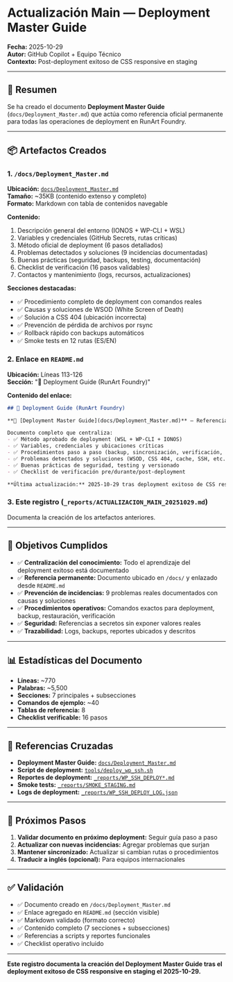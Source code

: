 # Actualización Main — Deployment Master Guide

**Fecha:** 2025-10-29  
**Autor:** GitHub Copilot + Equipo Técnico  
**Contexto:** Post-deployment exitoso de CSS responsive en staging

---

## 📝 Resumen

Se ha creado el documento **Deployment Master Guide** (`docs/Deployment_Master.md`) que actúa como referencia oficial permanente para todas las operaciones de deployment en RunArt Foundry.

---

## 📦 Artefactos Creados

### 1. `/docs/Deployment_Master.md`

**Ubicación:** [`docs/Deployment_Master.md`](../docs/Deployment_Master.md)  
**Tamaño:** ~35KB (contenido extenso y completo)  
**Formato:** Markdown con tabla de contenidos navegable

**Contenido:**
1. Descripción general del entorno (IONOS + WP-CLI + WSL)
2. Variables y credenciales (GitHub Secrets, rutas críticas)
3. Método oficial de deployment (6 pasos detallados)
4. Problemas detectados y soluciones (9 incidencias documentadas)
5. Buenas prácticas (seguridad, backups, testing, documentación)
6. Checklist de verificación (16 pasos validables)
7. Contactos y mantenimiento (logs, recursos, actualizaciones)

**Secciones destacadas:**
- ✅ Procedimiento completo de deployment con comandos reales
- ✅ Causas y soluciones de WSOD (White Screen of Death)
- ✅ Solución a CSS 404 (ubicación incorrecta)
- ✅ Prevención de pérdida de archivos por rsync
- ✅ Rollback rápido con backups automáticos
- ✅ Smoke tests en 12 rutas (ES/EN)

### 2. Enlace en `README.md`

**Ubicación:** Líneas 113-126  
**Sección:** "🔧 Deployment Guide (RunArt Foundry)"

**Contenido del enlace:**
```markdown
## 🔧 Deployment Guide (RunArt Foundry)

**📘 [Deployment Master Guide](docs/Deployment_Master.md)** — Referencia oficial de deployment

Documento completo que centraliza:
- ✅ Método aprobado de deployment (WSL + WP-CLI + IONOS)
- ✅ Variables, credenciales y ubicaciones críticas
- ✅ Procedimientos paso a paso (backup, sincronización, verificación, rollback)
- ✅ Problemas detectados y soluciones (WSOD, CSS 404, cache, SSH, etc.)
- ✅ Buenas prácticas de seguridad, testing y versionado
- ✅ Checklist de verificación pre/durante/post-deployment

**Última actualización:** 2025-10-29 tras deployment exitoso de CSS responsive
```

### 3. Este registro (`_reports/ACTUALIZACION_MAIN_20251029.md`)

Documenta la creación de los artefactos anteriores.

---

## 🎯 Objetivos Cumplidos

- ✅ **Centralización del conocimiento:** Todo el aprendizaje del deployment exitoso está documentado
- ✅ **Referencia permanente:** Documento ubicado en `/docs/` y enlazado desde `README.md`
- ✅ **Prevención de incidencias:** 9 problemas reales documentados con causas y soluciones
- ✅ **Procedimientos operativos:** Comandos exactos para deployment, backup, restauración, verificación
- ✅ **Seguridad:** Referencias a secretos sin exponer valores reales
- ✅ **Trazabilidad:** Logs, backups, reportes ubicados y descritos

---

## 📊 Estadísticas del Documento

- **Líneas:** ~770
- **Palabras:** ~5,500
- **Secciones:** 7 principales + subsecciones
- **Comandos de ejemplo:** ~40
- **Tablas de referencia:** 8
- **Checklist verificable:** 16 pasos

---

## 🔗 Referencias Cruzadas

- **Deployment Master Guide:** [`docs/Deployment_Master.md`](../docs/Deployment_Master.md)
- **Script de deployment:** [`tools/deploy_wp_ssh.sh`](../tools/deploy_wp_ssh.sh)
- **Reportes de deployment:** [`_reports/WP_SSH_DEPLOY*.md`](../reports/)
- **Smoke tests:** [`_reports/SMOKE_STAGING.md`](./SMOKE_STAGING.md)
- **Logs de deployment:** [`_reports/WP_SSH_DEPLOY_LOG.json`](./WP_SSH_DEPLOY_LOG.json)

---

## 🚀 Próximos Pasos

1. **Validar documento en próximo deployment:** Seguir guía paso a paso
2. **Actualizar con nuevas incidencias:** Agregar problemas que surjan
3. **Mantener sincronizado:** Actualizar si cambian rutas o procedimientos
4. **Traducir a inglés (opcional):** Para equipos internacionales

---

## ✅ Validación

- ✅ Documento creado en `/docs/Deployment_Master.md`
- ✅ Enlace agregado en `README.md` (sección visible)
- ✅ Markdown validado (formato correcto)
- ✅ Contenido completo (7 secciones + subsecciones)
- ✅ Referencias a scripts y reportes funcionales
- ✅ Checklist operativo incluido

---

**Este registro documenta la creación del Deployment Master Guide tras el deployment exitoso de CSS responsive en staging el 2025-10-29.**
